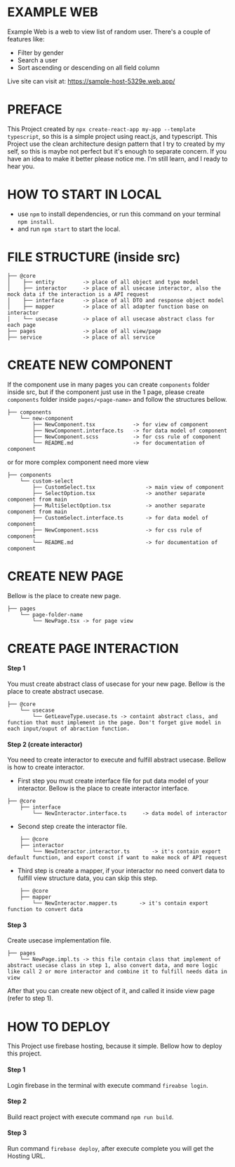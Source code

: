 # EXAMPLE WEB

Example Web is a web to view list of random user. There's a couple of features like:
- Filter by gender
- Search a user
- Sort ascending or descending on all field column

Live site can visit at:
https://sample-host-5329e.web.app/

# PREFACE

This Project created by `npx create-react-app my-app --template typescript`, so this is a simple project using react.js, and typescript. This Project use the clean architecture design pattern that I try to created by my self, so this is maybe not perfect but it's enough to separate concern. If you have an idea to make it better please notice me. I'm still learn, and I ready to hear you. 

# HOW TO START IN LOCAL

- use `npm` to install dependencies, or run this command on your terminal `npm install`.
- and run `npm start` to start the local.

# FILE STRUCTURE (inside src)

```
├── @core
│    ├── entity         -> place of all object and type model
│    ├── interactor    	-> place of all usecase interactor, also the mock data if the interaction is a API request
│    ├── interface      -> place of all DTO and response object model
│    ├── mapper         -> place of all adapter function base on interactor
│    └── usecase       	-> place of all usecase abstract class for each page
├── pages               -> place of all view/page
├── service            	-> place of all service
```

# CREATE NEW COMPONENT

If the component use in many pages you can create `components` folder inside src, but if the component just use in the 1 page, please create `components` folder inside `pages/<page-name>` and follow the structures bellow.

```
├── components
    └── new-component
        ├── NewComponent.tsx            -> for view of component
        ├── NewComponent.interface.ts   -> for data model of component
        ├── NewComponent.scss           -> for css rule of component
		└── README.md                   -> for documentation of component
```

or for more complex component need more view

```
├── components
    └── custom-select
        ├── CustomSelect.tsx                -> main view of component
        ├── SelectOption.tsx                -> another separate component from main
        ├── MultiSelectOption.tsx           -> another separate component from main
        ├── CustomSelect.interface.ts       -> for data model of component
        ├── NewComponent.scss               -> for css rule of component
        └── README.md                       -> for documentation of component
```

# CREATE NEW PAGE

Bellow is the place to create new page.

```
├── pages
    └── page-folder-name
        └── NewPage.tsx -> for page view
```

# CREATE PAGE INTERACTION

#### Step 1

You must create abstract class of usecase for your new page. Bellow is the place to create abstract usecase.

```
├── @core
    └── usecase
        └── GetLeaveType.usecase.ts -> containt abstract class, and function that must implement in the page. Don't forget give model in each input/ouput of abraction function.
```

#### Step 2 (create interactor)

You need to create interactor to execute and fulfill abstract usecase. Bellow is how to create interactor.

- First step you must create interface file for put data model of your interactor. Bellow is the place to create interactor interface.

```
├── @core
    ├── interface
        └── NewInteractor.interface.ts     -> data model of interactor
```

- Second step create the interactor file.

```
    ├── @core
    ├── interactor
        └── NewInteractor.interactor.ts       -> it's contain export default function, and export const if want to make mock of API request
```

- Third step is create a mapper, if your interactor no need convert data to fulfill view structure data, you can skip this step.

```
    ├── @core
    ├── mapper
        └── NewInteractor.mapper.ts       -> it's contain export function to convert data
```

#### Step 3

Create usecase implementation file.

```
├── pages
    └── NewPage.impl.ts -> this file contain class that implement of abstract usecase class in step 1, also convert data, and more logic like call 2 or more interactor and combine it to fulfill needs data in view
```

After that you can create new object of it, and called it inside view page (refer to step 1).

# HOW TO DEPLOY

This Project use firebase hosting, because it simple. Bellow how to deploy this project.

#### Step 1

Login firebase in the terminal with execute command `fireabse login`.

#### Step 2

Build react project with execute command `npm run build`.

#### Step 3

Run command `firebase deploy`, after execute complete you will get the Hosting URL.
